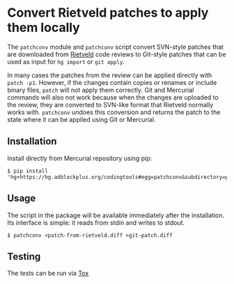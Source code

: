 # Convert Rietveld patches to apply them locally

The `patchconv` module and `patchconv` script convert SVN-style patches that
are downloaded from [Rietveld](https://github.com/rietveld-codereview/rietveld)
code reviews to Git-style patches that can be used as input for `hg import` or
`git apply`.

In many cases the patches from the review can be applied directly with
`patch -p1`. However, if the changes contain copies or renames or include
binary files, `patch` will not apply them correctly. Git and Mercurial commands
will also not work because when the changes are uploaded to the review, they
are converted to SVN-like format that Rietveld normally works with. `patchconv`
undoes this conversion and returns the patch to the state where it can be
applied using Git or Mercurial.

## Installation

Install directly from Mercurial repository using pip:

    $ pip install 'hg+https://hg.adblockplus.org/codingtools#egg=patchconv&subdirectory=patchconv'

## Usage

The script in the package will be available immediately after the installation.
Its interface is simple: it reads from stdin and writes to stdout.

    $ patchconv <patch-from-rietveld.diff >git-patch.diff

## Testing

The tests can be run via [Tox](http://tox.readthedocs.org/)
